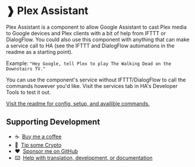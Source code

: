 # ❱ Plex Assistant

Plex Assistant is a component to allow Google Assistant to cast Plex media to Google devices and Plex clients with a bit of help from IFTTT or DialogFlow. You could also use this component with anything that can make a service call to HA (see the IFTTT and DialogFlow automations in the readme as a starting point).

Example: `"Hey Google, tell Plex to play The Walking Dead on the Downstairs TV."`

You can use the component's service without IFTTT/DialogFlow to call the commands however you'd like. Visit the services tab in HA's Developer Tools to test it out.

[Visit the readme for config, setup, and availible commands.](https://github.com/maykar/plex_assistant)


## Supporting Development
- :coffee:&nbsp;&nbsp;[Buy me a coffee](https://www.buymeacoffee.com/FgwNR2l)
- :1st_place_medal:&nbsp;&nbsp;[Tip some Crypto](https://github.com/sponsors/maykar)
- :heart:&nbsp;&nbsp;[Sponsor me on GitHub](https://github.com/sponsors/maykar)
- :keyboard:&nbsp;&nbsp;[Help with translation, development, or documentation](https://github.com/maykar/plex_assistant)
